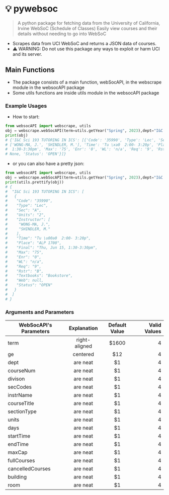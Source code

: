 # **💡 pywebsoc**

> A python package for fetching data from the University of California, Irvine WebSoC (Schedule of Classes)
> Easily view courses and their details without needing to go into WebSoC

- Scrapes data from UCI WebSoC and returns a JSON data of courses.
- :warning: WARNING: Do not use this package any ways to exploit or harm UCI and its server.

## **Main Functions** ##
- The package consists of a main function, webSocAPI, in the webscrape module in the websocAPI package
- Some utils functions are inside utils module in the websocAPI package

### **Example Usages** ##

- How to start:

```python
from websocAPI import webscrape, utils
obj = webscrape.webSocAPI(term=utils.getYear("Spring", 2023),dept="I&C SCI", courseNum="193")
print(obj)
# {'I&C Sci 193 TUTORING IN ICS': [{'Code': '35990', 'Type': 'Lec', 'Sec': 'A', 'Units': '2', 'Instructor': 
# ['WONG-MA, J.', 'SHINDLER, M.'], 'Time': 'Tu \xa0  2:00- 3:20p', 'Place': 'ALP 1700', 'Final': 'Thu, Jun 15,
#  1:30-3:30pm', 'Max': '75', 'Enr': '0', 'WL': 'n/a', 'Req': '9', 'Rstr': 'B', 'Textbooks': 'Bookstore', 'Web': 
# None, 'Status': 'OPEN'}]}
```
- or you can also have a pretty json:
```python
from websocAPI import webscrape, utils
obj = webscrape.webSocAPI(term=utils.getYear("Spring", 2023),dept="I&C SCI", courseNum="193")
print(utils.prettify(obj))
# {
#  "I&C Sci 193 TUTORING IN ICS": [
#   {
#    "Code": "35990",
#    "Type": "Lec",
#    "Sec": "A",
#    "Units": "2",
#    "Instructor": [
#     "WONG-MA, J.",
#     "SHINDLER, M."
#    ],
#    "Time": "Tu \u00a0  2:00- 3:20p",
#    "Place": "ALP 1700",
#    "Final": "Thu, Jun 15, 1:30-3:30pm",
#    "Max": "75",
#    "Enr": "0",
#    "WL": "n/a",
#    "Req": "9",
#    "Rstr": "B",
#    "Textbooks": "Bookstore",
#    "Web": null,
#    "Status": "OPEN"
#   }
#  ]
# }
```

### **Arguments and Parameters** ##

| WebSocAPI's Parameters | Explanation |Default Value   | Valid Values  |
| ------------- |:-------------:| :--------:| --------:|
| term      | right-aligned | $1600 | 4 |
| ge      | centered      |   $12 | 4 |
| dept | are neat      |    $1 | 4 |
| courseNum | are neat      |    $1 | 4 |
| divison | are neat      |    $1 | 4 |
| secCodes | are neat      |    $1 | 4 |
| instrName | are neat      |    $1 | 4 |
| courseTitle | are neat      |    $1 | 4 |
| sectionType | are neat      |    $1 | 4 |
| units | are neat      |    $1 | 4 |
| days | are neat      |    $1 | 4 |
| startTime | are neat      |    $1 | 4 |
| endTime | are neat      |    $1 | 4 |
| maxCap | are neat      |    $1 | 4 |
| fullCourses | are neat      |    $1 | 4 |
| cancelledCourses | are neat      |    $1 | 4 |
| building | are neat      |    $1 | 4 |
| room | are neat      |    $1 | 4 |


